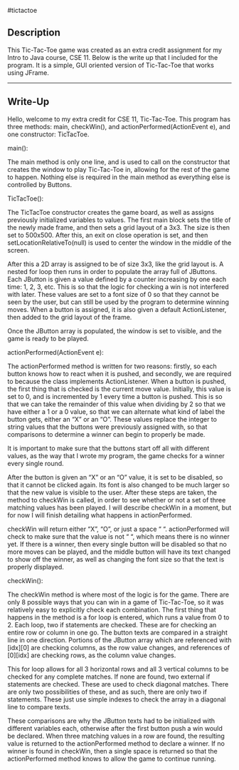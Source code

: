 #tictactoe

<h2>Description</h2>

This Tic-Tac-Toe game was created as an extra credit assignment for my Intro to Java course, CSE 11.  Below is the write up that I included for the program.  It is a simple, GUI oriented version of Tic-Tac-Toe that works using JFrame.

<hr>

<h2>Write-Up</h2>

Hello, welcome to my extra credit for CSE 11, Tic-Tac-Toe.  This program has three methods: main, checkWin(), and actionPerformed(ActionEvent e), and one constructor: TicTacToe.


main():

The main method is only one line, and is used to call on the constructor that creates the window to play Tic-Tac-Toe in, allowing for the rest of the game to happen.  Nothing else is required in the main method as everything else is controlled by Buttons.


TicTacToe():

The TicTacToe constructor creates the game board, as well as assigns previously initialized variables to values.  The first main block sets the title of the newly made frame, and then sets a grid layout of a 3x3.  The size is then set to 500x500.  After this, an exit on close operation is set, and then setLocationRelativeTo(null) is used to center the window in the middle of the screen.

After this a 2D array is assigned to be of size 3x3, like the grid layout is.  A nested for loop then runs in order to populate the array full of JButtons.  Each JButton is given a value defined by a counter increasing by one each time: 1, 2, 3, etc.  This is so that the logic for checking a win is not interfered with later.  These values are set to a font size of 0 so that they cannot be seen by the user, but can still be used by the program to determine winning moves.  When a button is assigned, it is also given a default ActionListener, then added to the grid layout of the frame.

Once the JButton array is populated, the window is set to visible, and the game is ready to be played.


actionPerformed(ActionEvent e):

The actionPerformed method is written for two reasons: firstly, so each button knows how to react when it is pushed, and secondly, we are required to because the class implements ActionListener.  When a button is pushed, the first thing that is checked is the current move value.  Initially, this value is set to 0, and is incremented by 1 every time a button is pushed.  This is so that we can take the remainder of this value when dividing by 2 so that we have either a 1 or a 0 value, so that we can alternate what kind of label the button gets, either an “X” or an “O”.  These values replace the integer to string values that the buttons were previously assigned with, so that comparisons to determine a winner can begin to properly be made.

It is important to make sure that the buttons start off all with different values, as the way that I wrote my program, the game checks for a winner every single round.

After the button is given an “X” or an “O” value, it is set to be disabled, so that it cannot be clicked again.  Its font is also changed to be much larger so that the new value is visible to the user.  After these steps are taken, the method to checkWin is called, in order to see whether or not a set of three matching values has been played.  I will describe checkWin in a moment, but for now I will finish detailing what happens in actionPerformed.

checkWin will return either “X”, “O”, or just a space “ “.  actionPerformed will check to make sure that the value is not “ “, which means there is no winner yet.  If there is a winner, then every single button will be disabled so that no more moves can be played, and the middle button will have its text changed to show off the winner, as well as changing the font size so that the text is properly displayed.


checkWin():

The checkWin method is where most of the logic is for the game.  There are only 8 possible ways that you can win in a game of Tic-Tac-Toe, so it was relatively easy to explicitly check each combination.  The first thing that happens in the method is a for loop is entered, which runs a value from 0 to 2.  Each loop, two if statements are checked.  These are for checking an entire row or column in one go.  The button texts are compared in a straight line in one direction.  Portions of the JButton array which are referenced with [idx][0] are checking columns, as the row value changes, and references of [0][idx] are checking rows, as the column value changes.

This for loop allows for all 3 horizontal rows and all 3 vertical columns to be checked for any complete matches.  If none are found, two external if statements are checked.  These are used to check diagonal matches.  There are only two possibilities of these, and as such, there are only two if statements.  These just use simple indexes to check the array in a diagonal line to compare texts.

These comparisons are why the JButton texts had to be initialized with different variables each, otherwise after the first button push a win would be declared.  When three matching values in a row are found, the resulting value is returned to the actionPerformed method to declare a winner.  If no winner is found in checkWin, then a single space is returned so that the actionPerformed method knows to allow the game to continue running.
